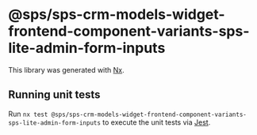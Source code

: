 # @sps/sps-crm-models-widget-frontend-component-variants-sps-lite-admin-form-inputs

This library was generated with [Nx](https://nx.dev).

## Running unit tests

Run `nx test @sps/sps-crm-models-widget-frontend-component-variants-sps-lite-admin-form-inputs` to execute the unit tests via [Jest](https://jestjs.io).
